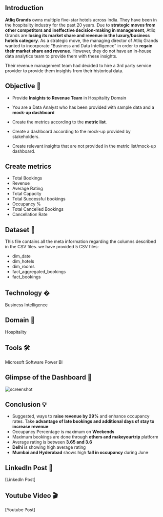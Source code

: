 
## Introduction

**Atliq Grands** owns multiple five-star hotels across India. They have been in the hospitality industry for the past 20 years. Due to **strategic moves from other competitors and ineffective decision-making in management**, Atliq Grands are **losing its market share and revenue in the luxury/business hotels category**. As a strategic move, the managing director of Atliq Grands wanted to incorporate “Business and Data Intelligence” in order to **regain their market share and revenue**. However, they do not have an in-house data analytics team to provide them with these insights.

Their revenue management team had decided to hire a 3rd party service provider to provide them insights from their historical data.
## Objective 🎯
- Provide **Insights to Revenue Team** in Hospitality Domain

- You are a Data Analyst who has been provided with sample data and a **mock-up dashboard**
- Create the metrics according to the **metric list**.
- Create a dashboard according to the mock-up provided by stakeholders.
- Create relevant insights that are not provided in the metric list/mock-up dashboard.

## Create metrics
- Total Bookings
- Revenue
- Average Rating
- Total Capacity
- Total Successful bookings
- Occupancy %
- Total Cancelled Bookings
- Cancellation Rate


## Dataset 📀

This file contains all the meta information regarding the columns described in the CSV files. we have provided 5 CSV files:
- dim_date
- dim_hotels
- dim_rooms
- fact_aggregated_bookings
- fact_bookings
## Technology �
Business Intelligence
## Domain 🛒
Hospitality
## Tools 🛠
Microsoft Software Power BI
## Glimpse of the Dashboard 🎥
![screenshot](https://user-images.githubusercontent.com/69301816/191995726-4b33521e-ccf9-4cdb-86d1-3c5e805bd370.gif)
## Conclusion 💡
- Suggested, ways to **raise revenue by 29%** and enhance occupancy rates. Take **advantage of late bookings and additional days of stay to increase revenue**
- Occupancy Percentage is maximum on **Weekends**
- Maximum bookings are done through **others and makeyourtrip** platform
- Average rating is between **3.65 and 3.6**
- **Delhi** is showing high average rating
- **Mumbai and Hyderabad** shows high **fall in occupancy** during June 
## LinkedIn Post 📲
[LinkedIn Post]
## Youtube Video 🎬
[Youtube Post]